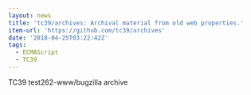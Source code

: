 ```yaml
---
layout: news
title: 'tc39/archives: Archival material from old web properties.'
item-url: 'https://github.com/tc39/archives'
date: '2018-04-25T03:22:42Z'
tags:
  - ECMAScript
  - TC39
---
```

TC39 test262-www/bugzilla archive
